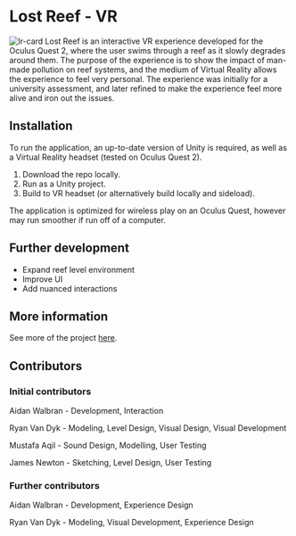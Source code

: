# Lost Reef - VR
![lr-card](https://user-images.githubusercontent.com/75866732/164215062-63063746-b1c9-434f-adb2-a2bd52bebcfb.png)
Lost Reef is an interactive VR experience developed for the Oculus Quest 2, where the user swims through a reef as it slowly degrades around them. The purpose of the experience is to show the impact of man-made pollution on reef systems, and the medium of Virtual Reality allows the experience to feel very personal. The experience was initially for a university assessment, and later refined to make the experience feel more alive and iron out the issues.


## Installation
To run the application, an up-to-date version of Unity is required, as well as a Virtual Reality headset (tested on Oculus Quest 2).
1. Download the repo locally.
2. Run as a Unity project.
3. Build to VR headset (or alternatively build locally and sideload).

The application is optimized for wireless play on an Oculus Quest, however may run smoother if run off of a computer.


## Further development
- Expand reef level environment
- Improve UI
- Add nuanced interactions


## More information
See more of the project [here](https://newaffless.github.io/pages/lost-reef.html).


## Contributors
### Initial contributors
Aidan Walbran - Development, Interaction

Ryan Van Dyk - Modeling, Level Design, Visual Design, Visual Development

Mustafa Aqil - Sound Design, Modelling, User Testing

James Newton - Sketching, Level Design, User Testing

### Further contributors
Aidan Walbran - Development, Experience Design

Ryan Van Dyk - Modeling, Visual Development, Experience Design
